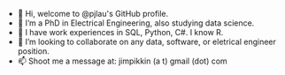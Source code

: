 - 👋 Hi, welcome to @pjlau's GitHub profile.
- 👀 I’m a PhD in Electrical Engineering, also studying data science.
- 🌱 I have work experiences in SQL, Python, C#. I know R.
- 💞️ I’m looking to collaborate on any data, software, or eletrical engineer position.
- 📫 Shoot me a message at: jimpikkin (a t) gmail (dot) com

<!---
pjlau/pjlau is a ✨ special ✨ repository because its `README.md` (this file) appears on your GitHub profile.
You can click the Preview link to take a look at your changes.
--->
